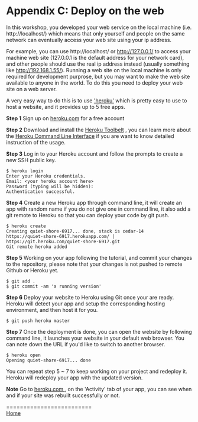# Appendix C: Deploy on the web

In this workshop, you developed your web service on the local machine (i.e. http://localhost/) which means that only yourself and people 
on the same network can eventually access your web site using your ip address.

For example, you can use http://localhost/ or http://127.0.0.1/ to access your machine web site (127.0.0.1 is the default address for your network card),
and other people should use the real ip address instead (usually something like http://192.168.1.55/). Running a web site on the local machine is only 
required for development purprose, but you may want to make the web site available to anyone in the world. To do this you need to deploy your web site 
on a web server.

A very easy way to do this is to use ['heroku'](https://www.heroku.com/) which is pretty easy to use to host a website, and it provides up to 5 free apps.

<b>Step 1</b> Sign up on [heroku.com](https://www.heroku.com/) for a free account

<b>Step 2</b> Download and install the [Heroku Toolbelt](https://toolbelt.heroku.com/) , you can learn more about the [Heroku Command Line Interface](https://devcenter.heroku.com/categories/command-line) if you are want to know detailed instruction of the usage.

<b>Step 3</b> Log in to your Heroku account and follow the prompts to create a new SSH public key.
```
$ heroku login
Enter your Heroku credentials.
Email: <your heroku account here>
Password (typing will be hidden): 
Authentication successful.

```

<b>Step 4</b> Create a new Heroku app through command line, it will create an app with random name if you do not give one in command line, it also add a git remote to Heroku so that you can deploy your code by git push.
```
$ heroku create
Creating quiet-shore-6917... done, stack is cedar-14
https://quiet-shore-6917.herokuapp.com/ | https://git.heroku.com/quiet-shore-6917.git
Git remote heroku added

```

<b>Step 5</b> Working on your app following the tutorial, and commit your changes to the repository, please note that your changes is not pushed to remote Github or Heroku yet. 

```
$ git add .
$ git commit -am 'a running version'

````

<b>Step 6</b> Deploy your website to Heroku using Git once your are ready. Heroku will detect your app and setup the corresponding hosting environment, and then host it for you. 

```
$ git push heroku master

```

<b>Step 7</b> Once the deployment is done, you can open the website by following command line, it launches your website in your default web browser. You can note down the URL if you'd like to switch to another browser.
 
 ```
 $ heroku open
Opening quiet-shore-6917... done

 ```
 
You can repeat step 5 ~ 7 to keep working on your project and redeploy it. Heroku will redeploy your app with the updated version. 
 

<b>Note</b>  Go to [heroku.com ](https://dashboard.heroku.com), on the 'Activity' tab of your app, you can see when and if your site was rebuilt successfully or not.


=========================  
[Home](README.md)
